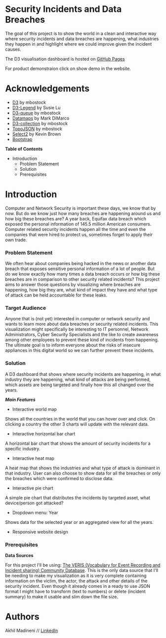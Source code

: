 # Security Incidents and Data Breaches
The goal of this project is to show the world in a clean and interactive way where security incidents and data breaches are happening, what industries they happen in and highlight where we could improve given the incident causes.

The D3 visualisation dashboard is hosted on [GitHub Pages](https://akhilmadineni.github.io/)

For product demonstraion click on show demo in the website.

# Acknowledgements 
- [D3](https://d3js.org/) by mbostock
- [D3-Legend](https://d3-legend.susielu.com/) by Susie Lu
- [D3-queue](https://github.com/d3/d3-queue) by mbostock
- [Datamaps](http://datamaps.github.io/) by Mark DiMarco
- [D3-collection](https://github.com/d3/d3-collection) by mbostock
- [TopoJSON](https://github.com/topojson/topojson) by mbostock
- [Select2](https://select2.org/) by Kevin Brown
- [Bootstrap](https://getbootstrap.com/) 

**Table of Contents**
- Introduction
  - Problem Statement
  - Solution
  - Prerequisites

# Introduction
Computer and Network Security is important these days, we know that by now. But do we know just how many breaches are happening around
us and how big these breaches are? A year back, Equifax data breach which exposed the personal information of 145.5 million American
consumers. Computer related security incidents happen all the time and even the companies that were hired to protect us, sometimes 
forget to apply their own trade.

### Problem Statement
We often hear about companies being hacked in the news or another data breach that exposes sensitive personal information of a lot of
people. But do we know exactly how many times a data breach occurs or how big these breaches are in comparison to other security related
incidents? This project aims to answer those questions by visualizing where breaches are happening, how big they are, what kind of impact
they have and what type of attack can be held accountable for these leaks.

### Target Audience
Anyone that is (not yet) interested in computer or network security and wants to learn more about data breaches or security related incidents.
This visualization might specifically be interesting to IT personnel, Network Administrators, Cyber Security Specialists and the like to
create awareness among other employees to prevent these kind of incidents from happening. The ultimate goal is to inform everyone about
the risks of insecure appliances in this digital world so we can further prevent these incidents.

### Solution
A D3 dashboard that shows where security incidents are happening, in what industry they are happening, what kind of attacks are being performed,
which assets are being targeted and finally how this all changed over the years.

***Main Features***

- Interactive world map 

Shows all the countries in the world that you can hover over and click. On clicking a country the other 3 charts will update with the relevant data.

- Interactive horizontal bar chart

A horizontal bar chart that shows the amount of security incidents for a specific industry.

- Interactive heat map 

A heat map that shows the industries and what type of attack is dominant in that industry. User can also choose to show data for all the breaches or only the breaches which were confirmed to disclose data.

- Interactive pie chart 

A simple pie chart that distributes the incidents by targeted asset, what device/person got attacked?

- Dropdown menu: Year 

Shows data for the selected year or an aggregated view for all the years.

- Responsive website design 

### Prerequisites

**Data Sources**

For this project I'll be using: [The VERIS (Vocabulary for Event Recording and Incident sharing) Community Database](https://github.com/vz-risk/VCDB).
This is the only data source that I'll be needing to make my visualization as it is very complete containing information
on the victim, the actor, the attack and other details of the security incident. Even though it already comes in a ready
to use JSON format I might have to transform (text to numbers) or delete (incident summary) to make it usable and slim down
the file size.

# Authors

Akhil Madineni // [LinkedIn](https://www.linkedin.com/in/akhil-madineni-7a39ab155/)


